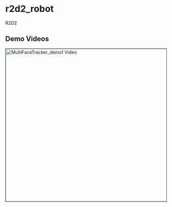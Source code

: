 # r2d2_robot
R2D2


## Demo Videos

<a href="https://youtu.be/auMTNSwxZRU 
" target="_blank"><img src="http://img.youtube.com/vi/auMTNSwxZRU/0.jpg" 
alt="MultiFaceTracker_demo1 Video" width="640" height="480" border="1" /></a>




